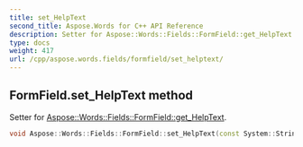```yaml
---
title: set_HelpText
second_title: Aspose.Words for C++ API Reference
description: Setter for Aspose::Words::Fields::FormField::get_HelpText. 
type: docs
weight: 417
url: /cpp/aspose.words.fields/formfield/set_helptext/
---
```

## FormField.set_HelpText method


Setter for [Aspose::Words::Fields::FormField::get_HelpText](../get_helptext/).

```cpp
void Aspose::Words::Fields::FormField::set_HelpText(const System::String &value)
```

